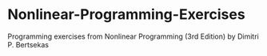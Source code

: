 # Nonlinear-Programming-Exercises
Programming exercises from Nonlinear Programming (3rd Edition) by Dimitri P. Bertsekas
